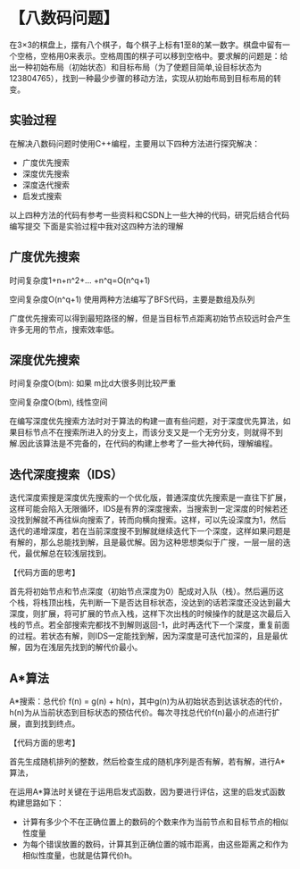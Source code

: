 【八数码问题】
=====
                 
在3×3的棋盘上，摆有八个棋子，每个棋子上标有1至8的某一数字。棋盘中留有一个空格，空格用0来表示。空格周围的棋子可以移到空格中。要求解的问题是：给出一种初始布局（初始状态）和目标布局（为了使题目简单,设目标状态为123804765），找到一种最少步骤的移动方法，实现从初始布局到目标布局的转变。

实验过程
--------
在解决八数码问题时使用C++编程，主要用以下四种方法进行探究解决：
* 广度优先搜索
* 深度优先搜索
* 深度迭代搜索
* 启发式搜索

以上四种方法的代码有参考一些资料和CSDN上一些大神的代码，研究后结合代码编写提交
下面是实验过程中我对这四种方法的理解

广度优先搜索
----------
时间复杂度1+n+n^2+… +n^q=O(n^q+1)

空间复杂度O(n^q+1)
使用两种方法编写了BFS代码，主要是数组及队列

广度优先搜索可以得到最短路径的解，但是当目标节点距离初始节点较远时会产生许多无用的节点，搜索效率低。

深度优先搜索
-------------
时间复杂度O(bm): 如果 m比d大很多则比较严重

空间复杂度O(bm), 线性空间

在编写深度优先搜索方法时对于算法的构建一直有些问题，对于深度优先算法，如果目标节点不在搜索所进入的分支上，而该分支又是一个无穷分支，则就得不到解.因此该算法是不完备的，在代码的构建上参考了一些大神代码，理解编程。

迭代深度搜索（IDS）
-------------
迭代深度索搜是深度优先搜索的一个优化版，普通深度优先搜索是一直往下扩展，这样可能会陷入无限循环，IDS是有界的深度搜索，当搜索到一定深度的时候若还没找到解就不再往纵向搜索了，转而向横向搜索。这样，可以先设深度为1，然后迭代的递增深度，若在当前深度搜不到解就继续迭代下一个深度，这样如果问题是有解的，那么总能找到解，且是最优解。因为这种思想类似于广搜，一层一层的迭代，最优解总在较浅层找到。

【代码方面的思考】

首先将初始节点和节点深度（初始节点深度为0）配成对入队（栈）。然后遍历这个栈，将栈顶出栈，先判断一下是否达目标状态，没达到的话若深度还没达到最大深度，则扩展，将可扩展的节点入栈，这样下次出栈的时候操作的就是这次最后入栈的节点。若全部搜索完都找不到解则返回-1，此时再迭代下一个深度，重复前面的过程。若状态有解，则IDS一定能找到解，因为深度是可迭代加深的，且是最优解，因为在浅层先找到的解代价最小。

A*算法
-------------
A*搜索：总代价 f(n) = g(n) + h(n)，其中g(n)为从初始状态到达该状态的代价，h(n)为从当前状态到目标状态的预估代价。每次寻找总代价f(n)最小的点进行扩展，直到找到终点。

【代码方面的思考】

首先生成随机排列的整数，然后检查生成的随机序列是否有解，若有解，进行A*算法，

在运用A*算法时关键在于运用启发式函数，因为要进行评估，这里的启发式函数构建思路如下：

* 计算有多少个不在正确位置上的数码的个数来作为当前节点和目标节点的相似性度量
* 为每个错误放置的数码，计算其到正确位置的城市距离，由这些距离之和作为相似性度量，也就是估算代价h。
